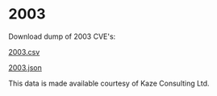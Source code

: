 # 2003

Download dump of 2003 CVE's:

[2003.csv](https://harri-renney-kaze.github.io/CVEFree/2003/2003.csv)

[2003.json](https://harri-renney-kaze.github.io/CVEFree/2003/2003.json)

This data is made available courtesy of Kaze Consulting Ltd.